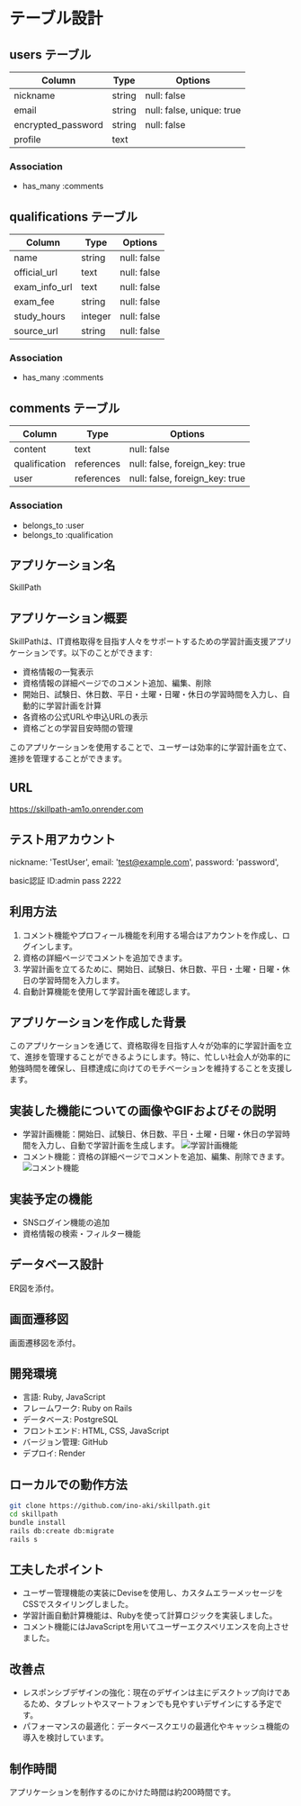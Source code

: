 # テーブル設計

## users テーブル

| Column             | Type   | Options     |
| ------------------ | ------ | ----------- |
| nickname           | string | null: false |
| email              | string | null: false, unique: true |
| encrypted_password | string | null: false |
| profile            | text   |

### Association

- has_many :comments

## qualifications テーブル

| Column        | Type      | Options     |
| ------------- | --------- | ----------- |
| name          | string    | null: false |
| official_url  | text      | null: false |
| exam_info_url | text      | null: false |
| exam_fee      | string    | null: false |
| study_hours   | integer   | null: false |
| source_url    | string    | null: false |

### Association

- has_many :comments

## comments テーブル

| Column        | Type       | Options     |
| ------------- | ---------- | ----------- |
| content       | text       | null: false |
| qualification | references | null: false, foreign_key: true |
| user          | references | null: false, foreign_key: true |

### Association

- belongs_to :user
- belongs_to :qualification


## アプリケーション名
SkillPath

## アプリケーション概要
SkillPathは、IT資格取得を目指す人々をサポートするための学習計画支援アプリケーションです。以下のことができます:

- 資格情報の一覧表示
- 資格情報の詳細ページでのコメント追加、編集、削除
- 開始日、試験日、休日数、平日・土曜・日曜・休日の学習時間を入力し、自動的に学習計画を計算
- 各資格の公式URLや申込URLの表示
- 資格ごとの学習目安時間の管理

このアプリケーションを使用することで、ユーザーは効率的に学習計画を立て、進捗を管理することができます。


## URL
https://skillpath-am1o.onrender.com

## テスト用アカウント
  nickname: 'TestUser',
  email: 'test@example.com',
  password: 'password',

  basic認証
  ID:admin
  pass 2222

## 利用方法
1. コメント機能やプロフィール機能を利用する場合はアカウントを作成し、ログインします。
3. 資格の詳細ページでコメントを追加できます。
4. 学習計画を立てるために、開始日、試験日、休日数、平日・土曜・日曜・休日の学習時間を入力します。
5. 自動計算機能を使用して学習計画を確認します。

## アプリケーションを作成した背景
このアプリケーションを通じて、資格取得を目指す人々が効率的に学習計画を立て、進捗を管理することができるようにします。特に、忙しい社会人が効率的に勉強時間を確保し、目標達成に向けてのモチベーションを維持することを支援します。

## 実装した機能についての画像やGIFおよびその説明
- 学習計画機能：開始日、試験日、休日数、平日・土曜・日曜・休日の学習時間を入力し、自動で学習計画を生成します。
  ![学習計画機能](https://gyazo.com/example.gif)
- コメント機能：資格の詳細ページでコメントを追加、編集、削除できます。
  ![コメント機能](https://gyazo.com/example.gif)

## 実装予定の機能
- SNSログイン機能の追加
- 資格情報の検索・フィルター機能

## データベース設計
ER図を添付。

## 画面遷移図
画面遷移図を添付。

## 開発環境
- 言語: Ruby, JavaScript
- フレームワーク: Ruby on Rails
- データベース: PostgreSQL
- フロントエンド: HTML, CSS, JavaScript
- バージョン管理: GitHub
- デプロイ: Render

## ローカルでの動作方法
```sh
git clone https://github.com/ino-aki/skillpath.git
cd skillpath
bundle install
rails db:create db:migrate
rails s
```

## 工夫したポイント
- ユーザー管理機能の実装にDeviseを使用し、カスタムエラーメッセージをCSSでスタイリングしました。
- 学習計画自動計算機能は、Rubyを使って計算ロジックを実装しました。
- コメント機能にはJavaScriptを用いてユーザーエクスペリエンスを向上させました。

## 改善点
- レスポンシブデザインの強化：現在のデザインは主にデスクトップ向けであるため、タブレットやスマートフォンでも見やすいデザインにする予定です。
- パフォーマンスの最適化：データベースクエリの最適化やキャッシュ機能の導入を検討しています。

## 制作時間
アプリケーションを制作するのにかけた時間は約200時間です。
